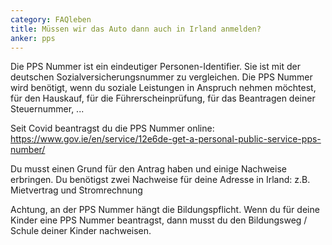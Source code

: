 ```yaml
---
category: FAQleben
title: Müssen wir das Auto dann auch in Irland anmelden?
anker: pps
---
```


Die PPS Nummer ist ein eindeutiger Personen-Identifier. Sie ist mit der deutschen Sozialversicherungsnummer zu vergleichen. Die PPS Nummer wird benötigt, wenn du soziale Leistungen in Anspruch nehmen möchtest, für den Hauskauf, für die Führerscheinprüfung, für das Beantragen deiner Steuernummer, ...

Seit Covid beantragst du die PPS Nummer online: https://www.gov.ie/en/service/12e6de-get-a-personal-public-service-pps-number/

Du musst einen Grund für den Antrag haben und einige Nachweise erbringen. Du benötigst zwei Nachweise für deine Adresse in Irland: z.B. Mietvertrag und Stromrechnung

Achtung, an der PPS Nummer hängt die Bildungspflicht. Wenn du für deine Kinder eine PPS Nummer beantragst, dann musst du den Bildungsweg / Schule deiner Kinder nachweisen.
